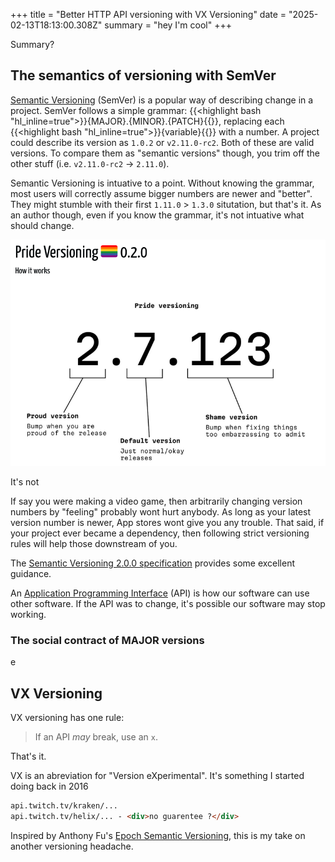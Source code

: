 +++
title = "Better HTTP API versioning with VX Versioning"
date = "2025-02-13T18:13:00.308Z"
summary = "hey I'm cool"
+++

Summary?


## The semantics of versioning with SemVer

[Semantic Versioning](https://semver.org/) (SemVer) is a popular way of describing change in a project. SemVer follows a simple grammar: {{<highlight bash "hl_inline=true">}}{MAJOR}.{MINOR}.{PATCH}{{</highlight>}}, replacing each {{<highlight bash "hl_inline=true">}}{variable}{{</highlight>}} with a number. A project could describe its version as `1.0.2` or `v2.11.0-rc2`. Both of these are valid versions. To compare them as "semantic versions" though, you trim off the other stuff (i.e. `v2.11.0-rc2`&nbsp;→&nbsp;`2.11.0`).

Semantic Versioning is intuative to a point. Without knowing the grammar, most users will correctly assume bigger numbers are newer and "better". They might stumble with their first `1.11.0`&nbsp;>&nbsp;`1.3.0` situtation, but that's it. As an author though, even if you know the grammar, it's not intuative what should change.

![Pride Versioning. Bump MAJOR when you are proud of the release, MINOR for ordinary releases, and PATCH for shameful releases](pridever.png "If you're like me, you might have used [Pride Versioning](https://pridever.org) without realizing it")

It's not

If say you were making a video game, then arbitrarily changing version numbers by "feeling" probably wont hurt anybody. As long as your latest version number is newer, App stores wont give you any trouble. That said, if your project ever became a dependency, then following strict versioning rules will help those downstream of you.

The [Semantic Versioning 2.0.0 specification](https://semver.org/) provides some excellent guidance.

An [Application Programming Interface](https://en.wikipedia.org/wiki/API) (API) is how our software can use other software. If the API was to change, it's possible our software may stop working.


### The social contract of MAJOR versions

e


## VX Versioning

VX versioning has one rule:

> If an API _may_ break, use an `x`.

That's it.

VX is an abreviation for "Version eXperimental". It's something I started doing back in 2016


```html
api.twitch.tv/kraken/...
api.twitch.tv/helix/... - <div>no guarentee ?</div>
```


Inspired by Anthony Fu's [Epoch Semantic Versioning](https://antfu.me/posts/epoch-semver), this is my take on another versioning headache.
